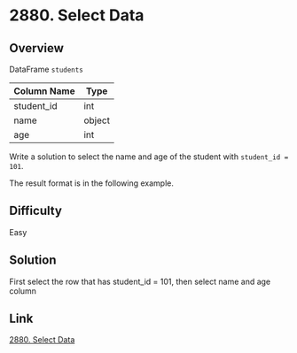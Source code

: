 # 2880. Select Data

## Overview
DataFrame `students`

| Column Name | Type   |
|-------------|--------|
| student_id  | int    |
| name        | object |
| age         | int    |

Write a solution to select the name and age of the student with `student_id = 101`.

The result format is in the following example.

## Difficulty 
Easy

## Solution
First select the row that has student_id = 101, then select name and age column

## Link
[2880. Select Data](https://leetcode.com/problems/select-data/description/?envType=study-plan-v2&envId=introduction-to-pandas&lang=pythondata)
